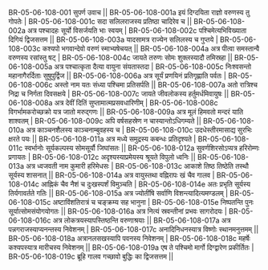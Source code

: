 BR-05-06-108-001  	सुपर्ण उवाच ||
BR-05-06-108-001a	इयं दिग्दयिता राज्ञो वरुणस्य तु गोपतेः |
BR-05-06-108-001c	सदा सलिलराजस्य प्रतिष्ठा चादिरेव च ||
BR-05-06-108-002a	अत्र पश्चादहः सूर्यो विसर्जयति भाः स्वयम् |
BR-05-06-108-002c	पश्चिमेत्यभिविख्याता दिगियं द्विजसत्तम ||
BR-05-06-108-003a	यादसामत्र राज्येन सलिलस्य च गुप्तये |
BR-05-06-108-003c	कश्यपो भगवान्देवो वरुणं स्माभ्यषेचयत् ||
BR-05-06-108-004a	अत्र पीत्वा समस्तान्वै वरुणस्य रसांस्तु षट् |
BR-05-06-108-004c	जायते तरुणः सोमः शुक्लस्यादौ तमिस्रहा ||
BR-05-06-108-005a	अत्र पश्चात्कृता दैत्या वायुना संयतास्तदा |
BR-05-06-108-005c	निःश्वसन्तो महानागैरर्दिताः सुषुपुर्द्विज ||
BR-05-06-108-006a	अत्र सूर्यं प्रणयिनं प्रतिगृह्णाति पर्वतः |
BR-05-06-108-006c	अस्तो नाम यतः संध्या पश्चिमा प्रतिसर्पति ||
BR-05-06-108-007a	अतो रात्रिश्च निद्रा च निर्गता दिवसक्षये |
BR-05-06-108-007c	जायते जीवलोकस्य हर्तुमर्धमिवायुषः ||
BR-05-06-108-008a	अत्र देवीं दितिं सुप्तामात्मप्रसवधारिणीम् |
BR-05-06-108-008c	विगर्भामकरोच्छक्रो यत्र जातो मरुद्गणः ||
BR-05-06-108-009a	अत्र मूलं हिमवतो मन्दरं याति शाश्वतम् |
BR-05-06-108-009c	अपि वर्षसहस्रेण न चास्यान्तोऽधिगम्यते ||
BR-05-06-108-010a	अत्र काञ्चनशैलस्य काञ्चनाम्बुवहस्य च |
BR-05-06-108-010c	उदधेस्तीरमासाद्य सुरभिः क्षरते पयः ||
BR-05-06-108-011a	अत्र मध्ये समुद्रस्य कबन्धः प्रतिदृश्यते |
BR-05-06-108-011c	स्वर्भानोः सूर्यकल्पस्य सोमसूर्यौ जिघांसतः ||
BR-05-06-108-012a	सुवर्णशिरसोऽप्यत्र हरिरोम्णः प्रगायतः |
BR-05-06-108-012c	अदृश्यस्याप्रमेयस्य श्रूयते विपुलो ध्वनिः ||
BR-05-06-108-013a	अत्र ध्वजवती नाम कुमारी हरिमेधसः |
BR-05-06-108-013c	आकाशे तिष्ठ तिष्ठेति तस्थौ सूर्यस्य शासनात् ||
BR-05-06-108-014a	अत्र वायुस्तथा वह्निरापः खं चैव गालव |
BR-05-06-108-014c	आह्निकं चैव नैशं च दुःखस्पर्शं विमुञ्चति |
BR-05-06-108-014e 	अतः प्रभृति सूर्यस्य तिर्यगावर्तते गतिः ||
BR-05-06-108-015a	अत्र ज्योतींषि सर्वाणि विशन्त्यादित्यमण्डलम् |
BR-05-06-108-015c	अष्टाविंशतिरात्रं च चङ्क्रम्य सह भानुना |
BR-05-06-108-015e 	निष्पतन्ति पुनः सूर्यात्सोमसंयोगयोगतः ||
BR-05-06-108-016a	अत्र नित्यं स्रवन्तीनां प्रभवः सागरोदयः |
BR-05-06-108-016c	अत्र लोकत्रयस्यापस्तिष्ठन्ति वरुणाश्रयाः ||
BR-05-06-108-017a	अत्र पन्नगराजस्याप्यनन्तस्य निवेशनम् |
BR-05-06-108-017c	अनादिनिधनस्यात्र विष्णोः स्थानमनुत्तमम् ||
BR-05-06-108-018a	अत्रानलसखस्यापि पवनस्य निवेशनम् |
BR-05-06-108-018c	महर्षेः कश्यपस्यात्र मारीचस्य निवेशनम् ||
BR-05-06-108-019a	एष ते पश्चिमो मार्गो दिग्द्वारेण प्रकीर्तितः |
BR-05-06-108-019c	ब्रूहि गालव गच्छावो बुद्धिः का द्विजसत्तम ||
